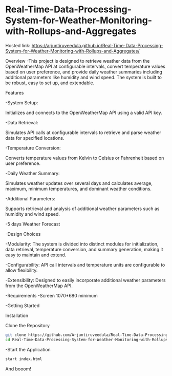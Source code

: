﻿# Real-Time-Data-Processing-System-for-Weather-Monitoring-with-Rollups-and-Aggregates


Hosted link: https://arjuntiruveedula.github.io/Real-Time-Data-Processing-System-for-Weather-Monitoring-with-Rollups-and-Aggregates/

Overview
-This project is designed to retrieve weather data from the OpenWeatherMap API at configurable intervals, convert temperature values based on user preference, and provide daily weather summaries including additional parameters like humidity and wind speed. The system is built to be robust, easy to set up, and extendable.

Features

-System Setup:

Initializes and connects to the OpenWeatherMap API using a valid API key.

-Data Retrieval:

Simulates API calls at configurable intervals to retrieve and parse weather data for specified locations.

-Temperature Conversion:

Converts temperature values from Kelvin to Celsius or Fahrenheit based on user preference.

-Daily Weather Summary:

Simulates weather updates over several days and calculates average, maximum, minimum temperatures, and dominant weather conditions.

-Additional Parameters: 

Supports retrieval and analysis of additional weather parameters such as humidity and wind speed.

-5 days Weather Forecast

-Design Choices

-Modularity:
The system is divided into distinct modules for initialization, data retrieval, temperature conversion, and summary generation, making it easy to maintain and extend.

-Configurability: 
API call intervals and temperature units are configurable to allow flexibility.

-Extensibility: 
Designed to easily incorporate additional weather parameters from the OpenWeatherMap API.

-Requirements
-Screen 1070*680 minimum

-Getting Started

Installation

Clone the Repository
```bash
git clone https://github.com/Arjuntiruveedula/Real-Time-Data-Processing-System-for-Weather-Monitoring-with-Rollups-and-Aggregates.git
cd Real-Time-Data-Processing-System-for-Weather-Monitoring-with-Rollups-and-Aggregates
```

-Start the Application 

```bash
start index.html
```
And booom!
